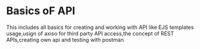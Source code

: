 # Basics oF API
 This includes all basics for creating and working with API like EJS templates usage,usign of axiso for third party API access,the concept of REST APIs,creating own api and testing with postman
